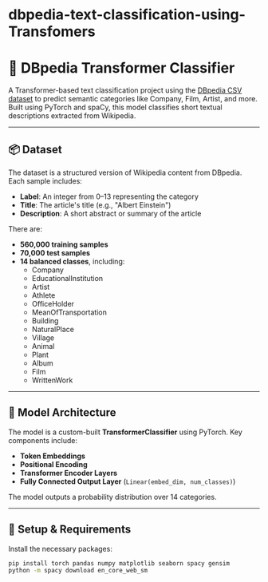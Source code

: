 # dbpedia-text-classification-using-Transfomers

# 🧠 DBpedia Transformer Classifier

A Transformer-based text classification project using the [DBpedia CSV dataset](https://www.cs.cmu.edu/~zhiliny/char-cnn/) to predict semantic categories like Company, Film, Artist, and more. Built using PyTorch and spaCy, this model classifies short textual descriptions extracted from Wikipedia.

---

## 📦 Dataset

The dataset is a structured version of Wikipedia content from DBpedia. Each sample includes:
- **Label**: An integer from 0–13 representing the category
- **Title**: The article's title (e.g., "Albert Einstein")
- **Description**: A short abstract or summary of the article

There are:
- **560,000 training samples**
- **70,000 test samples**
- **14 balanced classes**, including:
  - Company
  - EducationalInstitution
  - Artist
  - Athlete
  - OfficeHolder
  - MeanOfTransportation
  - Building
  - NaturalPlace
  - Village
  - Animal
  - Plant
  - Album
  - Film
  - WrittenWork

---

## 🧠 Model Architecture

The model is a custom-built **TransformerClassifier** using PyTorch. Key components include:

- **Token Embeddings**
- **Positional Encoding**
- **Transformer Encoder Layers**
- **Fully Connected Output Layer** (`Linear(embed_dim, num_classes)`)

The model outputs a probability distribution over 14 categories.

---

## 🔧 Setup & Requirements

Install the necessary packages:

```bash
pip install torch pandas numpy matplotlib seaborn spacy gensim
python -m spacy download en_core_web_sm
